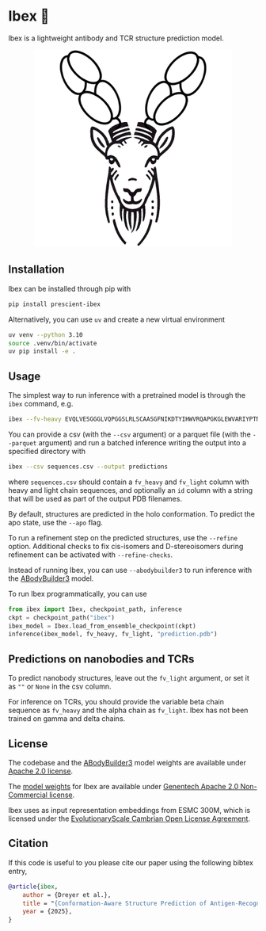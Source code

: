# Ibex 🐐

Ibex is a lightweight antibody and TCR structure prediction model.

<p align="center">
<img src="docs/assets/ibex.png" width=400px>
</p>

## Installation

Ibex can be installed through pip with
```bash
pip install prescient-ibex
```
Alternatively, you can use `uv` and create a new virtual environment
```bash
uv venv --python 3.10
source .venv/bin/activate
uv pip install -e .
```

## Usage

The simplest way to run inference with a pretrained model is through the `ibex` command, e.g.

```bash
ibex --fv-heavy EVQLVESGGGLVQPGGSLRLSCAASGFNIKDTYIHWVRQAPGKGLEWVARIYPTNGYTRYADSVKGRFTISADTSKNTAYLQMNSLRAEDTAVYYCSRWGGDGFYAMDYWGQGTLVTVSS --fv-light DIQMTQSPSSLSASVGDRVTITCRASQDVNTAVAWYQQKPGKAPKLLIYSASFLYSGVPSRFSGSRSGTDFTLTISSLQPEDFATYYCQQHYTTPPTFGQGTKVEIK --output prediction.pdb
```
You can provide a csv (with the `--csv` argument) or a parquet file (with the `--parquet` argument) and run a batched inference writing the output into a specified directory with
```bash
ibex --csv sequences.csv --output predictions
```
where `sequences.csv` should contain a `fv_heavy` and `fv_light` column with heavy and light chain sequences, and optionally an `id` column with a string that will be used as part of the output PDB filenames.

By default, structures are predicted in the holo conformation. To predict the apo state, use the `--apo` flag.

To run a refinement step on the predicted structures, use the `--refine` option. Additional checks to fix cis-isomers and D-stereoisomers during refinement can be activated with `--refine-checks`.
 
Instead of running Ibex, you can use `--abodybuilder3` to run inference with the [ABodyBuilder3](https://arxiv.org/abs/2405.20863) model. 

To run Ibex programmatically, you can use
```python
from ibex import Ibex, checkpoint_path, inference
ckpt = checkpoint_path("ibex")
ibex_model = Ibex.load_from_ensemble_checkpoint(ckpt)
inference(ibex_model, fv_heavy, fv_light, "prediction.pdb")
```

## Predictions on nanobodies and TCRs

To predict nanobody structures, leave out the `fv_light` argument, or set it as `""` or `None` in the csv column. 

For inference on TCRs, you should provide the variable beta chain sequence as `fv_heavy` and the alpha chain as `fv_light`. Ibex has not been trained on gamma and delta chains.


## License
The codebase and the [ABodyBuilder3](https://arxiv.org/abs/2405.20863) model weights are available under [Apache 2.0 license](http://www.apache.org/licenses/LICENSE-2.0). 

The [model weights](https://doi.org/10.5281/zenodo.15866555) for Ibex are available under [Genentech Apache 2.0 Non-Commercial license](https://github.com/prescient-design/ibex/blob/main/docs/Genentech_license_weights_ibex).

Ibex uses as input representation embeddings from ESMC 300M, which is licensed under the [EvolutionaryScale Cambrian Open License Agreement](https://www.evolutionaryscale.ai/policies/cambrian-open-license-agreement).

## Citation
If this code is useful to you please cite our paper using the following bibtex entry,

```bibtex
@article{ibex,
    author = {Dreyer et al.},
    title = "{Conformation-Aware Structure Prediction of Antigen-Recognizing Immune Proteins}",
    year = {2025},
}